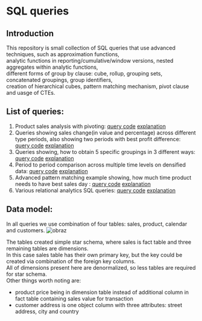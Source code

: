 # SQL queries
## Introduction
This repository is small collection of SQL queries that use advanced techniques, such as approximation functions,  
analytic functions in reporting/cumulative/window versions, nested aggregates within analytic functions,  
different forms of group by clause: cube, rollup, grouping sets, concatenated groupings, group identifiers,  
creation of hierarchical cubes, pattern matching mechanism, pivot clause and uasge of CTEs.

## List of queries:

  1. Product sales analysis with pivoting: [query code](https://github.com/PiotrBelniak/SQL-queries/blob/main/source_code/product_sales_analysis_w_pivot_example.sql)    [explanation](https://github.com/PiotrBelniak/SQL-queries/blob/main/descriptions/product_sales_analysis_w_pivot_example.md)
  2. Queries showing sales change(in value and percentage) across different type periods, also showing two periods with best profit difference: [query code](https://github.com/PiotrBelniak/SQL-queries/blob/main/source_code/differences_of_sales_across_different_time_periods.sql)   [explanation]()
  3. Queries showing, how to obtain 5 specific groupings in 3 different ways: [query code](https://github.com/PiotrBelniak/SQL-queries/blob/main/source_code/example_of_using_grouping_sets.sql)   [explanation]()
  4. Period to period comparison across multiple time levels on densified data: [query code](https://github.com/PiotrBelniak/SQL-queries/blob/main/source_code/period_to_period_multiple_time_levels_comparison.sql)   [explanation]()
  5. Advanced pattern matching example showing, how much time product needs to have best sales day : [query code](https://github.com/PiotrBelniak/SQL-queries/blob/main/source_code/advanced_pattern_matching_example.sql)   [explanation]()
  6. Various relational analytics SQL queries: [query code](https://github.com/PiotrBelniak/SQL-queries/blob/main/source_code/relational_analitycs_queries.sql)   [explanation]()

## Data model:
In all queries we use combination of four tables: sales, product, calendar and customers.
![obraz](https://github.com/PiotrBelniak/SQL-queries/assets/169681378/6eb02b76-52d1-4eef-91da-9d71367cf91c)

The tables created simple star schema, where sales is fact table and three remaining tables are dimensions.  
In this case sales table has their own primary key, but the key could be created via combination of the foreign key columns.  
All of dimensions present here are denormalized, so less tables are required for star schema.  
Other things worth noting are: 
- product price being in dimension table instead of additional column in fact table containing sales value for transaction
- customer address is one object column with three attributes: street address, city and country
